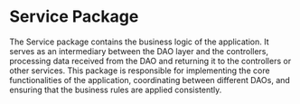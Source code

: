 # Service Package

The Service package contains the business logic of the application. It serves as an intermediary between the DAO layer and the controllers, processing data received from the DAO and returning it to the controllers or other services. This package is responsible for implementing the core functionalities of the application, coordinating between different DAOs, and ensuring that the business rules are applied consistently.
